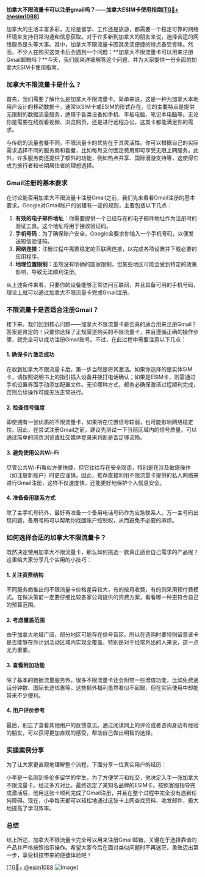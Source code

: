 **加拿大不限流量卡可以注册gmail吗？——加拿大ESIM卡使用指南[[TG💪+ @esim1088](https://t.me/s/esim1088)]**

加拿大的生活丰富多彩，无论是留学、工作还是旅游，都需要一个稳定可靠的网络环境来支持日常沟通和信息获取。对于许多新到加拿大的朋友来说，选择合适的网络服务是头等大事。其中，加拿大不限流量卡因其灵活便捷的特点备受青睐。然而，不少人在购买这类卡后会遇到一个问题：**加拿大不限流量卡可以用来注册Gmail邮箱吗？**今天，我们就来详细解答这个问题，并为大家提供一份全面的加拿大ESIM卡使用指南。

### 加拿大不限流量卡是什么？

首先，我们需要了解什么是加拿大不限流量卡。简单来说，这是一种为加拿大本地用户设计的移动数据卡，通常以SIM卡或ESIM的形式存在。它的主要特点是提供无限制的数据流量服务，适用于各类设备如手机、平板电脑、笔记本电脑等。无论你是需要在线观看视频、浏览网页，还是进行远程办公，这类卡都能满足你的需求。

与传统的流量套餐不同，不限流量卡的优势在于其灵活性。你可以根据自己的实际需求选择不同的服务商和套餐，比如每月支付固定费用即可享受无限上网服务。此外，许多服务商还提供了额外的功能，例如热点共享、国际漫游支持等，这使得它成为旅行者和长期居住者的理想选择。

### Gmail注册的基本要求

在讨论能否用加拿大不限流量卡注册Gmail之前，我们先来看看Gmail注册的基本要求。Google对Gmail账户的创建有一定的规则，主要包括以下几点：

1. **有效的电子邮件地址**：你需要提供一个已经存在的电子邮件地址作为注册时的验证工具。这个地址将用于接收验证码。
2. **手机号码**：为了确保账户安全，Google会要求你输入一个手机号码，以便发送短信验证码。
3. **网络连接**：注册过程中需要稳定的互联网连接，以完成各项设置并下载必要的应用程序。
4. **地理位置限制**：虽然没有明确的国家限制，但某些地区可能会受到特定的政策影响，导致无法顺利注册。

从上述条件来看，只要你的设备能够正常访问互联网，并且具备可用的手机号码，理论上就可以通过加拿大不限流量卡完成Gmail注册。

### 不限流量卡是否适合注册Gmail？

接下来，我们回到核心问题——加拿大不限流量卡是否真的适合用来注册Gmail？答案是肯定的！只要你选择了正规渠道购买的不限流量卡，并且遵循正确的操作步骤，就完全可以成功注册Gmail账号。不过，在此过程中需要注意以下几点：

#### 1. 确保卡片激活成功
在收到加拿大不限流量卡后，第一步当然是将其激活。如果你选择的是实体SIM卡，请按照说明书上的指引插入设备并拨打电话确认；如果是ESIM卡，则需通过手机设置界面手动添加配置文件。无论哪种方式，都务必确保激活过程顺利完成，否则后续操作可能无法正常进行。

#### 2. 检查信号强度
即使拥有一张优质的不限流量卡，如果所在位置信号较弱，也可能影响网络稳定性。因此，在尝试注册Gmail之前，建议先测试一下当前区域内的信号质量。可以通过简单的网页浏览或社交媒体登录来判断是否足够流畅。

#### 3. 避免使用公共Wi-Fi
尽管公共Wi-Fi看似方便快捷，但它往往存在安全隐患，特别是在涉及敏感操作（如注册新账户）时更应谨慎。因此，推荐直接利用不限流量卡提供的私人网络来进行Gmail注册，这样不仅速度快，还能更好地保护个人信息安全。

#### 4. 准备备用联系方式
除了主手机号码外，最好再准备一个备用电话号码作为应急联系人。万一主号码出现问题，备用号码可以帮助你找回账户控制权，从而避免不必要的麻烦。

### 如何选择合适的加拿大不限流量卡？

既然决定使用加拿大不限流量卡，那么如何挑选一款真正适合自己需求的产品呢？这里给大家分享几个实用的小技巧：

#### 1. 关注资费结构
不同服务商推出的不限流量卡价格差异较大，有的按月收费，有的则采用预付费模式。在做决策前一定要仔细比较各家公司提供的资费方案，看看哪一种更符合自己的预算范围。

#### 2. 考虑覆盖范围
由于加拿大地域广阔，部分地区可能存在信号盲区。所以在选购时要特别留意该卡是否能够在你计划活动区域内实现全覆盖。特别是对于经常外出的人来说，这一点尤为重要。

#### 3. 查看附加功能
除了基本的数据流量服务外，很多不限流量卡还会附带一些增值功能，比如免费通话分钟数、国际长途优惠等。这些额外福利虽然看似不起眼，但在实际使用中却能带来不少便利。

#### 4. 用户评价参考
最后，别忘了查看其他用户的反馈意见。通过阅读网上的评论或者咨询身边有经验的朋友，可以获得更加直观的感受，帮助自己做出明智的选择。

### 实操案例分享

为了让大家更直观地理解整个流程，下面分享一位真实用户的经历：

小李是一名刚到多伦多留学的学生，为了方便学习和社交，他决定入手一张加拿大不限流量卡。经过多方对比，最终选定了某知名品牌的ESIM卡。按照客服指导完成激活后，他用这张卡顺利完成了Gmail注册，并且在整个过程中完全没有遇到任何障碍。现在，小李每天都可以轻松地通过这张卡上网查找资料、收发邮件，极大地提高了学习效率。

### 总结

综上所述，加拿大不限流量卡完全可以用来注册Gmail邮箱，关键在于选择靠谱的产品并严格按照指示操作。希望大家今后在面对类似问题时不再迷茫，勇敢迈出第一步，享受科技带来的便捷体验吧！

[[TG💪+ @esim1088](https://t.me/s/esim1088) ![Image](https://i.postimg.cc/4NQfJmqS/Snipaste-2025-05-13-00-14-12.png)]